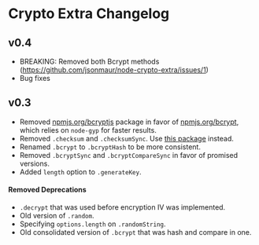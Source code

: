 # Crypto Extra Changelog

## v0.4

- BREAKING: Removed both Bcrypt methods (https://github.com/jsonmaur/node-crypto-extra/issues/1)
- Bug fixes

## v0.3

- Removed [npmjs.org/bcryptjs]() package in favor of [npmjs.org/bcrypt](), which relies on `node-gyp` for faster results.
- Removed `.checksum` and `.checksumSync`. Use [this package](https://github.com/dshaw/checksum) instead.
- Renamed `.bcrypt` to `.bcryptHash` to be more consistent.
- Removed `.bcryptSync` and `.bcryptCompareSync` in favor of promised versions.
- Added `length` option to `.generateKey`.

#### Removed Deprecations

- `.decrypt` that was used before encryption IV was implemented.
- Old version of `.random`.
- Specifying `options.length` on `.randomString`.
- Old consolidated version of `.bcrypt` that was hash and compare in one.
